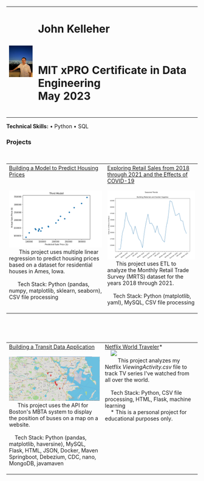 <!-- # jfkelleher96.github.io -->
<table>
  <tr>
    <td><img src="IMG_0859.JPG" width='100'/></td>
    <td><h1>John Kelleher</h1>
      <h1>MIT xPRO Certificate in Data Engineering<br> May 2023</h1>
      </td>
  </tr>
</table>
<b>Technical Skills:</b> &#x2022; Python &#x2022; SQL <br>
<h3 text-align:center>Projects</h3>
<table>
  <tr VALIGN=TOP>
    <td><a href="https://github.com/jfkelleher96/Predicting-Housing-Prices">Building a Model to Predict Housing Prices </a><br><br>
    <img src="PredictingHousingPrices.png" width='300'/><br>  
    This project uses multiple linear regression to predict housing prices based on a dataset for residential houses in Ames, Iowa.<br>
    <br>
      Tech Stack: Python (pandas, numpy, matplotlib, sklearn, seaborn), CSV file processing<br></td>
    <td><a href="https://github.com/jfkelleher96/Retail-Sales-Analysis-through-Covid">Exploring Retail Sales from 2018 through 2021 and the Effects of COVID-19</a><br>
     <img src="BuildingMaterialsSalesCovid.png" width='300'/><br>
      This project uses ETL to analyze the Monthly Retail Trade Survey (MRTS) dataset for the years 2018 through 2021.<br>
      <br>
    Tech Stack: Python (matplotlib, yaml), MySQL, CSV file processing<br>
      </td>
  </tr>
  </table>
 
  <table>
    <tr VALIGN=TOP>
    <td><a href="https://github.com/jfkelleher96/MBTA-Project">Building a Transit Data Application </a><br>
    <img src="MBTA.png" width='300'/><br>
      This project uses the API for Boston's MBTA system to display the position of buses on a map on a website.<br>
    <br>
    Tech Stack: Python (pandas, matplotlib, haversine), MySQL, Flask, HTML, JSON, Docker, Maven Springboot, Debezium, CDC, nano, MongoDB, javamaven<br>
    </td>
    <td><a href="https://github.com/ogozalek/Netflix_World_Traveler/blob/main/README.md">Netflix World Traveler</a>*<br>
    <img src="worldmap.png" width='300'/><br>  
      This project analyzes my Netflix <i>ViewingActivity.csv</i> file to track TV series I've watched from all over the world.<br>
    <br>
    Tech Stack: Python, CSV file processing, HTML, Flask, machine learning<br>
    * This is a personal project for educational purposes only.
    </td>
  </tr>
</table>
